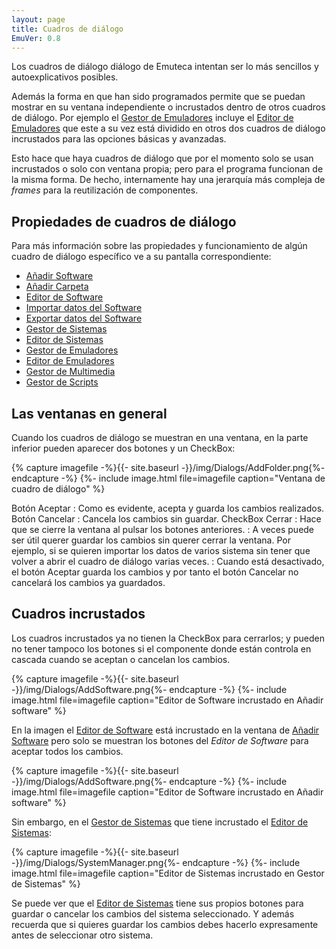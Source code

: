 ```yaml
---
layout: page
title: Cuadros de diálogo
EmuVer: 0.8
---
```


Los cuadros de diálogo diálogo de Emuteca intentan ser lo más sencillos y autoexplicativos posibles.

Además la forma en que han sido programados permite que se puedan mostrar en su ventana independiente o incrustados dentro de otros cuadros de diálogo. Por ejemplo el [Gestor de Emuladores](Dialogs/EmulatorManager) incluye el [Editor de Emuladores](Dialogs/EmulatorEditor) que este a su vez está dividido en otros dos cuadros de diálogo incrustados para las opciones básicas y avanzadas.

Esto hace que haya cuadros de diálogo que por el momento solo se usan incrustados o solo con ventana propia; pero para el programa funcionan de la misma forma. De hecho, internamente hay una jerarquía más compleja de *frames* para la reutilización de componentes.

## Propiedades de cuadros de diálogo ##

Para más información sobre las propiedades y funcionamiento de algún cuadro de diálogo específico ve a su pantalla correspondiente:

* [Añadir Software](Dialogs/AddSoftware)
* [Añadir Carpeta](Dialogs/AddFolder)
* [Editor de Software](Dialogs/SoftwareEditor)
* [Importar datos del Software](Dialogs/ImportSoftData)
* [Exportar datos del Software](Dialogs/ExportSoftData)
* [Gestor de Sistemas](Dialogs/SystemManager)
* [Editor de Sistemas](Dialogs/SystemEditor)
* [Gestor de Emuladores](Dialogs/EmulatorManager)
* [Editor de Emuladores](Dialogs/EmulatorEditor)
* [Gestor de Multimedia](Dialogs/MediaManager)
* [Gestor de Scripts](Dialogs/ScriptsManager)

## Las ventanas en general ##

Cuando los cuadros de diálogo se muestran en una ventana, en la parte inferior pueden aparecer dos botones y un CheckBox:

{% capture imagefile -%}{{- site.baseurl -}}/img/Dialogs/AddFolder.png{%- endcapture -%}
{%- include image.html file=imagefile caption="Ventana de cuadro de diálogo" %}

Botón Aceptar
: Como es evidente, acepta y guarda los cambios realizados.
Botón Cancelar
: Cancela los cambios sin guardar.
CheckBox Cerrar
: Hace que se cierre la ventana al pulsar los botones anteriores.
: A veces puede ser útil querer guardar los cambios sin querer cerrar la ventana. Por ejemplo, si se quieren importar los datos de varios sistema sin tener que volver a abrir el cuadro de diálogo varias veces.
: Cuando está desactivado, el botón Aceptar guarda los cambios y por tanto el botón Cancelar no cancelará los cambios ya guardados.

## Cuadros incrustados ##

Los cuadros incrustados ya no tienen la CheckBox para cerrarlos; y pueden no tener tampoco los botones si el componente donde están controla en cascada cuando se aceptan o cancelan los cambios.

{% capture imagefile -%}{{- site.baseurl -}}/img/Dialogs/AddSoftware.png{%- endcapture -%}
{%- include image.html file=imagefile caption="Editor de Software incrustado en Añadir software" %}

En la imagen el [Editor de Software](Dialogs/SoftwareEditor) está incrustado en la ventana de [Añadir Software](Dialogs/AddSoftware) pero solo se muestran los botones del *Editor de Software* para aceptar todos los cambios.

{% capture imagefile -%}{{- site.baseurl -}}/img/Dialogs/AddSoftware.png{%- endcapture -%}
{%- include image.html file=imagefile caption="Editor de Software incrustado en Añadir software" %}

Sin embargo, en el [Gestor de Sistemas](Dialogs/SystemManager) que tiene incrustado el [Editor de Sistemas](Dialogs/SystemEditor):

{% capture imagefile -%}{{- site.baseurl -}}/img/Dialogs/SystemManager.png{%- endcapture -%}
{%- include image.html file=imagefile caption="Editor de Sistemas incrustado en Gestor de Sistemas" %}

Se puede ver que el [Editor de Sistemas](Dialogs/SystemEditor) tiene sus propios botones para guardar o cancelar los cambios del sistema seleccionado. Y además recuerda que si quieres guardar los cambios debes hacerlo expresamente antes de seleccionar otro sistema. 